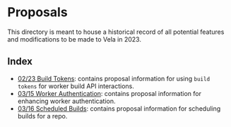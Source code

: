 # Proposals

This directory is meant to house a historical record of all potential features and modifications to be made to Vela in 2023.

## Index

* [02/23 Build Tokens](02-23_build-tokens.md): contains proposal information for using `build tokens` for worker build API interactions.
* [03/15 Worker Authentication](03-15_worker-auth.md): contains proposal information for enhancing worker authentication.
* [03/16 Scheduled Builds](03-16_scheduled-builds.md): contains proposal information for scheduling builds for a repo.
